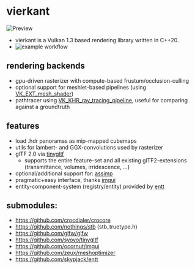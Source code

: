 # vierkant

![Preview](https://crocdialer.com/wp-content/uploads/2022/10/2022-09-30-chessboard.jpg)
- vierkant is a Vulkan 1.3 based rendering library written in C++20.
- ![example workflow](https://github.com/crocdialer/vierkant/actions/workflows/cmake_build.yml/badge.svg)

rendering backends
-
- gpu-driven rasterizer with compute-based frustum/occlusion-culling
- optional support for meshlet-based pipelines (using [VK_EXT_mesh_shader](https://www.khronos.org/blog/mesh-shading-for-vulkan))
- pathtracer using [VK_KHR_ray_tracing_pipeline](https://www.khronos.org/blog/vulkan-ray-tracing-final-specification-release), useful for comparing against a groundtruth

features
-
- load .hdr panoramas as mip-mapped cubemaps
- utils for lambert- and GGX-convolutions used by rasterizer
- glTF 2.0 via [tinygltf](https://github.com/syoyo/tinygltf)
  - supports the entire feature-set and all existing glTF2-extensions (transmittance, volumes, irridescence, ...) 
- optional/additional support for: [assimp](https://github.com/assimp/assimp)
- pragmatic+easy interface, thanks [imgui](https://github.com/ocornut/imgui)
- entity-component-system (registry/entity) provided by [entt](https://github.com/skypjack/entt)

submodules:
- 
- https://github.com/crocdialer/crocore
- https://github.com/nothings/stb (stb_truetype.h)
- https://github.com/glfw/glfw
- https://github.com/syoyo/tinygltf
- https://github.com/ocornut/imgui
- https://github.com/zeux/meshoptimizer
- https://github.com/skypjack/entt
